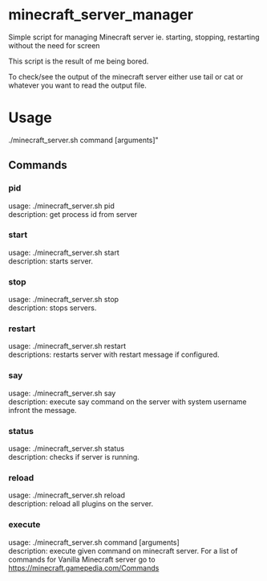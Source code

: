 # minecraft_server_manager
Simple script for managing Minecraft server ie. starting, stopping, restarting without the need for screen

This script is the result of me being bored.

To check/see the output of the minecraft server either use tail or cat or whatever you want to read the output file.

# Usage
  ./minecraft_server.sh command [arguments]"
  
## Commands
### pid
usage: ./minecraft_server.sh pid  
description: get process id from server

### start
usage: ./minecraft_server.sh start  
description: starts server.

### stop
usage: ./minecraft_server.sh stop  
description: stops servers.

### restart
usage: ./minecraft_server.sh restart  
descriptions: restarts server with restart message if configured.

### say
usage: ./minecraft_server.sh say <message>  
description: execute say command on the server with system username infront the message.

### status
usage: ./minecraft_server.sh status  
description: checks if server is running.  

### reload
usage: ./minecraft_server.sh reload  
description: reload all plugins on the server.

### execute <command>
usage: ./minecraft_server.sh command [arguments]  
description: execute given command on minecraft server. For a list of commands for Vanilla Minecraft server go to <https://minecraft.gamepedia.com/Commands>
